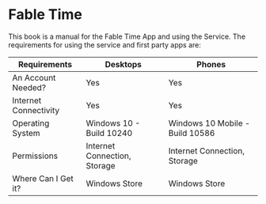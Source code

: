 # Fable Time

This book is a manual for the Fable Time App and using the Service. The requirements for using the service and first party apps are:

| Requirements | Desktops | Phones |
| -- | -- | -- |
| An Account Needed? | Yes | Yes |
| Internet Connectivity | Yes | Yes |
| Operating System | Windows 10 - Build 10240 | Windows 10 Mobile - Build 10586 |
| Permissions | Internet Connection, Storage | Internet Connection, Storage |
| Where Can I Get it? | Windows Store | Windows Store |
